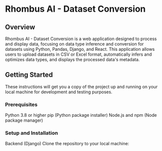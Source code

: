 # Rhombus AI - Dataset Conversion
## Overview
Rhombus AI - Dataset Conversion is a web application designed to process and display data, focusing on data type inference and conversion for datasets using Python, Pandas, Django, and React. This application allows users to upload datasets in CSV or Excel format, automatically infers and optimizes data types, and displays the processed data's metadata.

## Getting Started
These instructions will get you a copy of the project up and running on your local machine for development and testing purposes.

### Prerequisites
Python 3.8 or higher
pip (Python package installer)
Node.js and npm (Node package manager)
### Setup and Installation
Backend (Django)
Clone the repository to your local machine:
